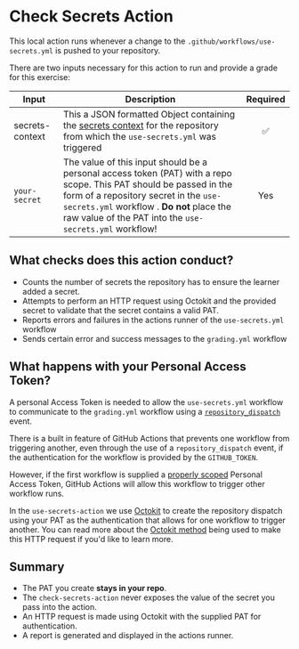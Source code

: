 # Check Secrets Action

This local action runs whenever a change to the `.github/workflows/use-secrets.yml` is pushed to your repository.

There are two inputs necessary for this action to run and provide a grade for this exercise:

| Input           | Description                                                                                                                                                                                                                             | Required |
| --------------- | --------------------------------------------------------------------------------------------------------------------------------------------------------------------------------------------------------------------------------------- | :----------------: |
| secrets-context | This a JSON formatted Object containing the [secrets context](https://docs.github.com/en/actions/reference/context-and-expression-syntax-for-github-actions#contexts) for the repository from which the `use-secrets.yml` was triggered |         ✅         |
| `your-secret`     | The value of this input should be a personal access token (PAT) with a repo scope. This PAT should be passed in the form of a repository secret in the `use-secrets.yml` workflow . **Do not** place the raw value of the PAT into the `use-secrets.yml` workflow!  |         Yes         |

## What checks does this action conduct?

- Counts the number of secrets the repository has to ensure the learner added a secret.
- Attempts to perform an HTTP request using Octokit and the provided secret to validate that the secret contains a valid PAT.
- Reports errors and failures in the actions runner of the `use-secrets.yml` workflow
- Sends certain error and success messages to the `grading.yml` workflow

## What happens with your Personal Access Token?

A personal Access Token is needed to allow the `use-secrets.yml` workflow to communicate to the `grading.yml` workflow using a [`repository_dispatch`](https://docs.github.com/en/actions/reference/events-that-trigger-workflows#repository_dispatch) event.

There is a built in feature of GitHub Actions that prevents one workflow from triggering another, even through the use of a `repository_dispatch` event, if the authentication for the workflow is provided by the `GITHUB_TOKEN`.

However, if the first workflow is supplied a [properly scoped](https://docs.github.com/en/rest/reference/repos#create-a-repository-dispatch-event) Personal Access Token, GitHub Actions will allow this workflow to trigger other workflow runs.

In the `use-secrets-action` we use [Octokit](https://github.com/octokit) to create the repository dispatch using your PAT as the authentication that allows for one workflow to trigger another. You can read more about the [Octokit method](https://octokit.github.io/rest.js/v18#repos-create-dispatch-event) being used to make this HTTP request if you'd like to learn more.

## Summary

- The PAT you create **stays in your repo**.
- The `check-secrets-action` never exposes the value of the secret you pass into the action.
- An HTTP request is made using Octokit with the supplied PAT for authentication.
- A report is generated and displayed in the actions runner.
